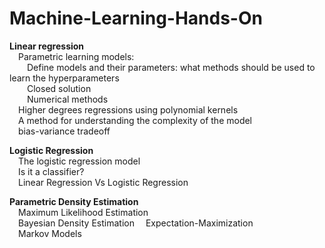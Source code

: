 # Machine-Learning-Hands-On

**Linear regression**  
  &emsp;Parametric learning models:  
      &emsp;&emsp;Define models and their parameters: what methods should be used to learn the hyperparameters  
      &emsp;&emsp;Closed solution  
      &emsp;&emsp;Numerical methods  
   &emsp;Higher degrees regressions using polynomial kernels  
   &emsp;A method for understanding the complexity of the model  
   &emsp;bias-variance tradeoff  
  
 **Logistic Regression**  
   &emsp;The logistic regression model  
   &emsp;Is it a classifier?  
   &emsp;Linear Regression Vs Logistic Regression 
 
**Parametric Density Estimation**  
&emsp;Maximum Likelihood Estimation  
&emsp;Bayesian Density Estimation 
&emsp;Expectation-Maximization  
&emsp;Markov Models  

 
 
